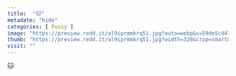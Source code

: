 ```yaml
---
title:  "🐱"
metadate: "hide"
categories: [ Pussy ]
image: "https://preview.redd.it/al9iprmmkrq51.jpg?auto=webp&s=59de5c4479e1cc113b009693a15c4637c41c9eb7"
thumb: "https://preview.redd.it/al9iprmmkrq51.jpg?width=320&crop=smart&auto=webp&s=a45a88dff033e291ac696da84080dd6ab14815ca"
visit: ""
---
```

🐱

